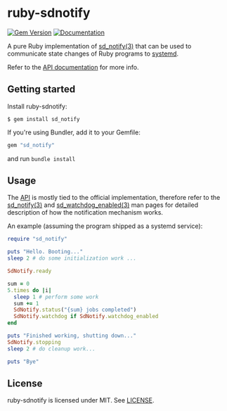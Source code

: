 # ruby-sdnotify

[![Gem Version](https://badge.fury.io/rb/sd_notify.svg)](https://badge.fury.io/rb/sd_notify)
[![Documentation](http://img.shields.io/badge/yard-docs-blue.svg)](http://www.rubydoc.info/github/agis/ruby-sdnotify)

A pure Ruby implementation of [sd_notify(3)](https://www.freedesktop.org/software/systemd/man/sd_notify.html) that can be used to
communicate state changes of Ruby programs to [systemd](https://www.freedesktop.org/wiki/Software/systemd/).

Refer to the [API documentation](http://www.rubydoc.info/github/agis/ruby-sdnotify) for more info.

## Getting started

Install ruby-sdnotify:

```shell
$ gem install sd_notify
```

If you're using Bundler, add it to your Gemfile:

```ruby
gem "sd_notify"
```

and run `bundle install`

## Usage

The [API](http://www.rubydoc.info/github/agis/ruby-sdnotify) is mostly tied to
the official implementation, therefore refer to the [sd_notify(3)](https://www.freedesktop.org/software/systemd/man/sd_notify.html) and [sd_watchdog_enabled(3)](https://www.freedesktop.org/software/systemd/man/sd_watchdog_enabled.html) man pages
for detailed description of how the notification mechanism works.

An example (assuming the program shipped as a systemd service):

```ruby
require "sd_notify"

puts "Hello. Booting..."
sleep 2 # do some initialization work ...

SdNotify.ready

sum = 0
5.times do |i|
  sleep 1 # perform some work
  sum += 1
  SdNotify.status("{sum} jobs completed")
  SdNotify.watchdog if SdNotify.watchdog_enabled
end

puts "Finished working, shutting down..."
SdNotify.stopping
sleep 2 # do cleanup work...

puts "Bye"
```

## License

ruby-sdnotify is licensed under MIT. See [LICENSE](LICENSE).
